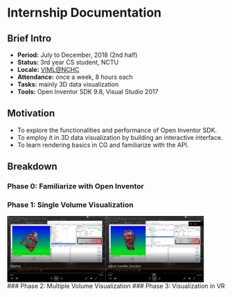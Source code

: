 # Internship Documentation
## Brief Intro
- **Period:** July to December, 2018 (2nd half)
- **Status:** 3rd year CS student, NCTU
- **Locale:** [VIML@NCHC](http://viml.nchc.org.tw/home/)
- **Attendance:** once a week, 8 hours each
- **Tasks:** mainly 3D data visualization
- **Tools:** Open Inventor SDK 9.8, Visual Studio 2017
## Motivation
- To explore the functionalities and performance of Open Inventor SDK.
- To employ it in 3D data visualization by building an interactive interface.
- To learn rendering basics in CG and familiarize with the API.
## Breakdown
### Phase 0: Familiarize with Open Inventor
### Phase 1: Single Volume Visualization
<div style="display: flex;">
  <img src="single_volume/cp.png" style="margin:10 auto;" width="45%" />
  <img src="single_volume/tf.png" style="margin:10 auto;" width="45%" />
</div>
### Phase 2: Multiple Volume Visualization
### Phase 3: Visualization in VR
